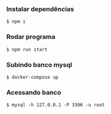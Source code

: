 ### Instalar dependências
```
$ npm i
```
### Rodar programa
```
$ npm run start
```
### Subindo banco mysql
```
$ docker-compose up
```
### Acessando banco
```
$ mysql -h 127.0.0.1 -P 3306 -u root
```